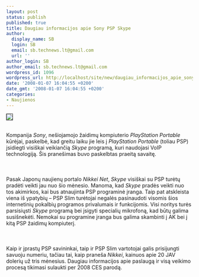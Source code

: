 ```yaml
---
layout: post
status: publish
published: true
title: Daugiau informacijos apie Sony PSP Skype
author:
  display_name: SB
  login: SB
  email: sb.technews.lt@gmail.com
  url: ''
author_login: SB
author_email: sb.technews.lt@gmail.com
wordpress_id: 1096
wordpress_url: http://localhost/site/new/daugiau_informacijos_apie_sony_psp_skype/
date: '2008-01-07 16:04:55 +0200'
date_gmt: '2008-01-07 16:04:55 +0200'
categories:
- Naujienos
---
```

<div class="imgright"><img src="http://tbn0.google.com/images?q=tbn:uco16kS-cMC5XM:http://www.hosana.co.uk/files/images/PSP%2520Logo.bodythumb.jpg" border="1"></div>
<p><br>Kompanija <i>Sony</i>, nešiojamojo žaidimų kompiuterio <i>PlayStation Portable</i> kūrėjai, paskelbė, kad greitu laiku jie leis į <i>PlayStation Portable</i> (toliau PSP) įsidiegti visiškai veikiančią <i>Skype</i> programą, kuri naudojasi VoIP technologiją. Šis pranešimas buvo paskelbtas praeitą savaitę.<br />
<br><br />
<br>Pasak Japonų naujienų portalo <i>Nikkei Net</i>, <i>Skype</i> visiškai su PSP turėtų pradėti veikti jau nuo šio mėnesio. Manoma, kad <i>Skype</i> pradės veikti nuo tos akimirkos, kai bus atnaujinta PSP programinė įranga. Taip pat atskleista viena iš ypatybių – PSP Slim turėtojai negalės pasinaudoti visomis šios internetinių pokalbių programos privalumais ir funkcijomis. Visi noritys turės parsisiųsti <i>Skype</i> programą bei įsigyti specialių mikrofoną, kad būtų galima susišnekėti. Nemokai su programine įranga bus galima skambinti į AK bei į kitą PSP žaidimų kompiuterį.<br />
<br><br />
<br>Kaip ir įprastų PSP savininkai, taip ir PSP Slim vartotojai galis prisijungti savuoju numeriu, tačiau tai, kaip praneša <i>Nikkei</i>, kainuos apie 20 JAV dolerių už tris mėnesius. Daugiau informacijos apie paslaugą ir visą veikimo procesą tikimasi sulaukti per 2008 CES parodą.<br />
<br></p>
